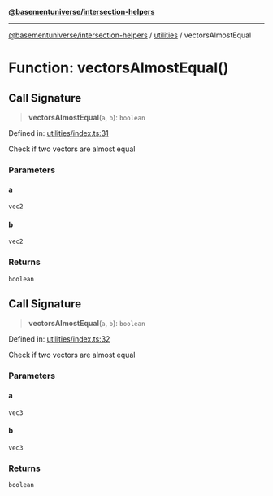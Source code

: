[**@basementuniverse/intersection-helpers**](../../README.md)

***

[@basementuniverse/intersection-helpers](../../README.md) / [utilities](../README.md) / vectorsAlmostEqual

# Function: vectorsAlmostEqual()

## Call Signature

> **vectorsAlmostEqual**(`a`, `b`): `boolean`

Defined in: [utilities/index.ts:31](https://github.com/basementuniverse/intersection-helpers/blob/a748c1cf3d5365b189253eb2878888a254b5c3a1/src/utilities/index.ts#L31)

Check if two vectors are almost equal

### Parameters

#### a

`vec2`

#### b

`vec2`

### Returns

`boolean`

## Call Signature

> **vectorsAlmostEqual**(`a`, `b`): `boolean`

Defined in: [utilities/index.ts:32](https://github.com/basementuniverse/intersection-helpers/blob/a748c1cf3d5365b189253eb2878888a254b5c3a1/src/utilities/index.ts#L32)

Check if two vectors are almost equal

### Parameters

#### a

`vec3`

#### b

`vec3`

### Returns

`boolean`
